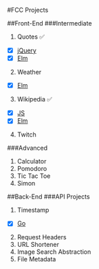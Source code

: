 #FCC Projects

##Front-End
###Intermediate
1. Quotes :white_check_mark:
 - [x] [jQuery](http://quotes-js.frenata.net)
 - [x] [Elm](http://quotes-elm.frenata.net)
2. Weather
 - [x] [Elm](http://weather-elm.frenata.net)
3. Wikipedia :white_check_mark:
 - [x] [JS](http://wiki-js.frenata.net)
 - [x] [Elm](http://wiki-elm.frenata.net)
4. Twitch

###Advanced
1. Calculator
2. Pomodoro
3. Tic Tac Toe
4. Simon

##Back-End 
###API Projects
1. Timestamp
 - [x] [Go](https://timestamp-go.herokuapp.com/)
2. Request Headers
3. URL Shortener
4. Image Search Abstraction
5. File Metadata
